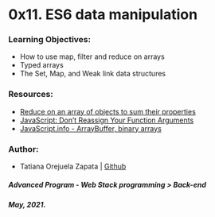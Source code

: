 # 0x11. ES6 data manipulation

### Learning Objectives:
* How to use map, filter and reduce on arrays
* Typed arrays
* The Set, Map, and Weak link data structures

### Resources:
* [Reduce on an array of objects to sum their properties](https://stackoverflow.com/questions/5732043/how-to-call-reduce-on-an-array-of-objects-to-sum-their-properties)
* [JavaScript: Don’t Reassign Your Function Arguments](https://spin.atomicobject.com/2011/04/10/javascript-don-t-reassign-your-function-arguments/)
* [JavaScript.info - ArrayBuffer, binary arrays](https://javascript.info/arraybuffer-binary-arrays)

### Author:
* Tatiana Orejuela Zapata | [Github](https://github.com/tatsOre)

##### Advanced Program - Web Stack programming > Back-end
##### May, 2021.
